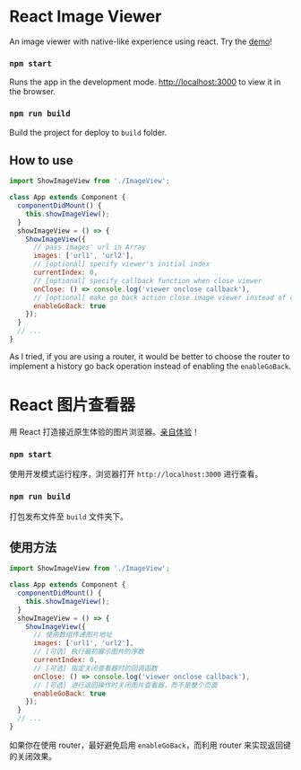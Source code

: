 # React Image Viewer

An image viewer with native-like experience using react. Try the [demo](http://blog.letow.top/react-image-viewer)!

### `npm start`

Runs the app in the development mode. [http://localhost:3000](http://localhost:3000) to view it in the browser.

### `npm run build`

Build the project for deploy to `build` folder.

## How to use

```javascript
import ShowImageView from './ImageView';

class App extends Component {
  componentDidMount() {
    this.showImageView();
  }
  showImageView = () => {
    ShowImageView({
      // pass images' url in Array
      images: ['url1', 'url2'],
      // [optional] specify viewer's initial index
      currentIndex: 0,
      // [optional] specify callback function when close viewer
      onClose: () => console.log('viewer onclose callback'),
      // [optional] make go back action close image viewer instead of closing page
      enableGoBack: true
    });
  }
  // ...
}
```
As I tried, if you are using a router, it would be better to choose the router to implement a history go back operation instead of enabling the `enableGoBack`.


# React 图片查看器

用 React 打造接近原生体验的图片浏览器。[亲自体验](http://blog.letow.top/react-image-viewer)！

### `npm start`

使用开发模式运行程序，浏览器打开 `http://localhost:3000` 进行查看。

### `npm run build`

打包发布文件至 `build` 文件夹下。

## 使用方法

```javascript
import ShowImageView from './ImageView';

class App extends Component {
  componentDidMount() {
    this.showImageView();
  }
  showImageView = () => {
    ShowImageView({
      // 使用数组传递图片地址
      images: ['url1', 'url2'],
      // [可选] 执行最初展示图片的序数
      currentIndex: 0,
      // [可选] 指定关闭查看器时的回调函数
      onClose: () => console.log('viewer onclose callback'),
      // [可选] 进行返回操作时关闭图片查看器，而不是整个页面
      enableGoBack: true
    });
  }
  // ...
}
```
如果你在使用 router，最好避免启用 `enableGoBack`，而利用 router 来实现返回键的关闭效果。
